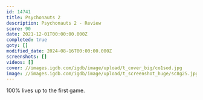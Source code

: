 ```yaml
---
id: 14741
title: Psychonauts 2
description: Psychonauts 2 - Review
score: 90
date: 2021-12-01T00:00:00.000Z
completed: true
goty: []
modified_date: 2024-08-16T00:00:00.000Z
screenshots: []
videos: []
cover: //images.igdb.com/igdb/image/upload/t_cover_big/co1sod.jpg
image: //images.igdb.com/igdb/image/upload/t_screenshot_huge/sc8g25.jpg
---
```

100% lives up to the first game.